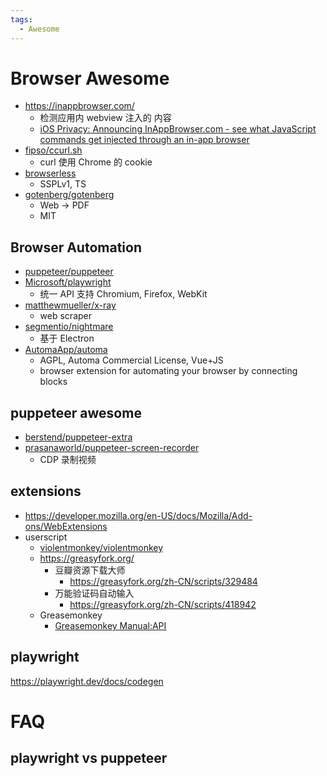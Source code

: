 ```yaml
---
tags:
  - Awesome
---
```


# Browser Awesome

- https://inappbrowser.com/
  - 检测应用内 webview 注入的 内容
  - [iOS Privacy: Announcing InAppBrowser.com - see what JavaScript commands get injected through an in-app browser](https://krausefx.com/blog/announcing-inappbrowsercom-see-what-javascript-commands-get-executed-in-an-in-app-browser)
- [fipso/ccurl.sh](https://github.com/fipso/ccurl.sh)
  - curl 使用 Chrome 的 cookie
- [browserless](https://github.com/browserless/browserless)
  - SSPLv1, TS
- [gotenberg/gotenberg](https://github.com/gotenberg/gotenberg)
  - Web -> PDF
  - MIT

## Browser Automation

- [puppeteer/puppeteer](https://github.com/puppeteer/puppeteer)
- [Microsoft/playwright](https://github.com/Microsoft/playwright)
  - 统一 API 支持 Chromium, Firefox, WebKit
- [matthewmueller/x-ray](https://github.com/matthewmueller/x-ray)
  - web scraper
- [segmentio/nightmare](https://github.com/segmentio/nightmare)
  - 基于 Electron
- [AutomaApp/automa](https://github.com/AutomaApp/automa)
  - AGPL, Automa Commercial License, Vue+JS
  - browser extension for automating your browser by connecting blocks

## puppeteer awesome

- [berstend/puppeteer-extra](https://github.com/berstend/puppeteer-extra)
- [prasanaworld/puppeteer-screen-recorder](https://github.com/prasanaworld/puppeteer-screen-recorder)
  - CDP 录制视频

## extensions

- https://developer.mozilla.org/en-US/docs/Mozilla/Add-ons/WebExtensions
- userscript
  - [violentmonkey/violentmonkey](https://github.com/violentmonkey/violentmonkey)
  - https://greasyfork.org/
    - 豆瓣资源下载大师
      - https://greasyfork.org/zh-CN/scripts/329484
    - 万能验证码自动输入
      - https://greasyfork.org/zh-CN/scripts/418942
  - Greasemonkey
    - [Greasemonkey Manual:API](https://wiki.greasespot.net/Greasemonkey_Manual:API)

## playwright

https://playwright.dev/docs/codegen

# FAQ

## playwright vs puppeteer
